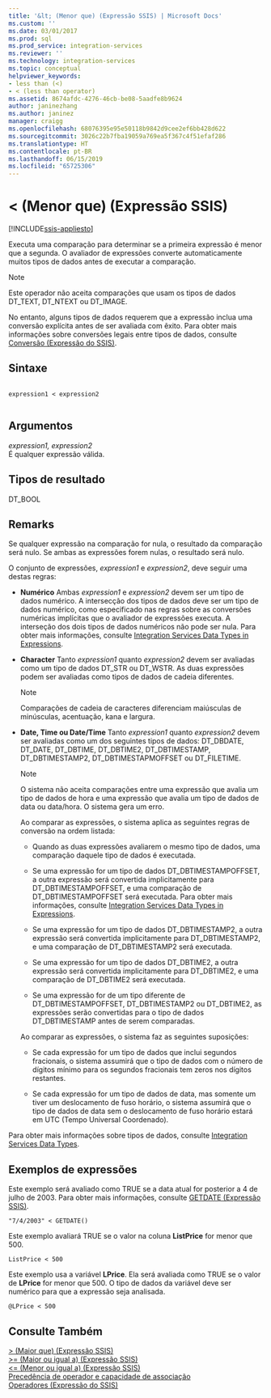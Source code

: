 ```yaml
---
title: '&lt; (Menor que) (Expressão SSIS) | Microsoft Docs'
ms.custom: ''
ms.date: 03/01/2017
ms.prod: sql
ms.prod_service: integration-services
ms.reviewer: ''
ms.technology: integration-services
ms.topic: conceptual
helpviewer_keywords:
- less than (<)
- < (less than operator)
ms.assetid: 8674afdc-4276-46cb-be08-5aadfe8b9624
author: janinezhang
ms.author: janinez
manager: craigg
ms.openlocfilehash: 68076395e95e50118b9842d9cee2ef6bb428d622
ms.sourcegitcommit: 3026c22b7fba19059a769ea5f367c4f51efaf286
ms.translationtype: HT
ms.contentlocale: pt-BR
ms.lasthandoff: 06/15/2019
ms.locfileid: "65725306"
---
```

# <a name="lt-less-than-ssis-expression"></a>&lt; (Menor que) (Expressão SSIS)

[!INCLUDE[ssis-appliesto](../../includes/ssis-appliesto-ssvrpluslinux-asdb-asdw-xxx.md)]


  Executa uma comparação para determinar se a primeira expressão é menor que a segunda. O avaliador de expressões converte automaticamente muitos tipos de dados antes de executar a comparação.  
  
> [!NOTE]  
>  Este operador não aceita comparações que usam os tipos de dados DT_TEXT, DT_NTEXT ou DT_IMAGE.  
  
 No entanto, alguns tipos de dados requerem que a expressão inclua uma conversão explícita antes de ser avaliada com êxito. Para obter mais informações sobre conversões legais entre tipos de dados, consulte [Conversão &#40;Expressão do SSIS&#41;](../../integration-services/expressions/cast-ssis-expression.md).  
  
## <a name="syntax"></a>Sintaxe  
  
```  
  
expression1 < expression2  
  
```  
  
## <a name="arguments"></a>Argumentos  
 *expression1, expression2*  
 É qualquer expressão válida.  
  
## <a name="result-types"></a>Tipos de resultado  
 DT_BOOL  
  
## <a name="remarks"></a>Remarks  
 Se qualquer expressão na comparação for nula, o resultado da comparação será nulo. Se ambas as expressões forem nulas, o resultado será nulo.  
  
 O conjunto de expressões, *expression1* e *expression2*, deve seguir uma destas regras:  
  
-   **Numérico** Ambas *expression1* e *expression2* devem ser um tipo de dados numérico. A intersecção dos tipos de dados deve ser um tipo de dados numérico, como especificado nas regras sobre as conversões numéricas implícitas que o avaliador de expressões executa. A interseção dos dois tipos de dados numéricos não pode ser nula. Para obter mais informações, consulte [Integration Services Data Types in Expressions](../../integration-services/expressions/integration-services-data-types-in-expressions.md).  
  
-   **Character** Tanto *expression1* quanto *expression2* devem ser avaliadas como um tipo de dados DT_STR ou DT_WSTR. As duas expressões podem ser avaliadas como tipos de dados de cadeia diferentes.  
  
    > [!NOTE]  
    >  Comparações de cadeia de caracteres diferenciam maiúsculas de minúsculas, acentuação, kana e largura.  
  
-   **Date, Time ou Date/Time** Tanto *expression1* quanto *expression2* devem ser avaliadas como um dos seguintes tipos de dados: DT_DBDATE, DT_DATE, DT_DBTIME, DT_DBTIME2, DT_DBTIMESTAMP, DT_DBTIMESTAMP2, DT_DBTIMESTAPMOFFSET ou DT_FILETIME.  
  
    > [!NOTE]  
    >  O sistema não aceita comparações entre uma expressão que avalia um tipo de dados de hora e uma expressão que avalia um tipo de dados de data ou data/hora. O sistema gera um erro.  
  
     Ao comparar as expressões, o sistema aplica as seguintes regras de conversão na ordem listada:  
  
    -   Quando as duas expressões avaliarem o mesmo tipo de dados, uma comparação daquele tipo de dados é executada.  
  
    -   Se uma expressão for um tipo de dados DT_DBTIMESTAMPOFFSET, a outra expressão será convertida implicitamente para DT_DBTIMESTAMPOFFSET, e uma comparação de DT_DBTIMESTAMPOFFSET será executada. Para obter mais informações, consulte [Integration Services Data Types in Expressions](../../integration-services/expressions/integration-services-data-types-in-expressions.md).  
  
    -   Se uma expressão for um tipo de dados DT_DBTIMESTAMP2, a outra expressão será convertida implicitamente para DT_DBTIMESTAMP2, e uma comparação de DT_DBTIMESTAMP2 será executada.  
  
    -   Se uma expressão for um tipo de dados DT_DBTIME2, a outra expressão será convertida implicitamente para DT_DBTIME2, e uma comparação de DT_DBTIME2 será executada.  
  
    -   Se uma expressão for de um tipo diferente de DT_DBTIMESTAMPOFFSET, DT_DBTIMESTAMP2 ou DT_DBTIME2, as expressões serão convertidas para o tipo de dados DT_DBTIMESTAMP antes de serem comparadas.  
  
     Ao comparar as expressões, o sistema faz as seguintes suposições:  
  
    -   Se cada expressão for um tipo de dados que inclui segundos fracionais, o sistema assumirá que o tipo de dados com o número de dígitos mínimo para os segundos fracionais tem zeros nos dígitos restantes.  
  
    -   Se cada expressão for um tipo de dados de data, mas somente um tiver um deslocamento de fuso horário, o sistema assumirá que o tipo de dados de data sem o deslocamento de fuso horário estará em UTC (Tempo Universal Coordenado).  
  
 Para obter mais informações sobre tipos de dados, consulte [Integration Services Data Types](../../integration-services/data-flow/integration-services-data-types.md).  
  
## <a name="expression-examples"></a>Exemplos de expressões  
 Este exemplo será avaliado como TRUE se a data atual for posterior a 4 de julho de 2003. Para obter mais informações, consulte [GETDATE &#40;Expressão SSIS&#41;](../../integration-services/expressions/getdate-ssis-expression.md).  
  
```  
"7/4/2003" < GETDATE()  
```  
  
 Este exemplo avaliará TRUE se o valor na coluna **ListPrice** for menor que 500.  
  
```  
ListPrice < 500  
```  
  
 Este exemplo usa a variável **LPrice**. Ela será avaliada como TRUE se o valor de **LPrice** for menor que 500. O tipo de dados da variável deve ser numérico para que a expressão seja analisada.  
  
```  
@LPrice < 500  
```  
  
## <a name="see-also"></a>Consulte Também  
 [&#62; &#40;Maior que&#41; &#40;Expressão SSIS&#41;](../../integration-services/expressions/greater-than-ssis-expression.md)   
 [&#62;= &#40;Maior ou igual a&#41; &#40;Expressão SSIS&#41;](../../integration-services/expressions/greater-than-or-equal-to-ssis-expression.md)   
 [&#60;= &#40;Menor ou igual a&#41; &#40;Expressão SSIS&#41;](../../integration-services/expressions/less-than-or-equal-to-ssis-expression.md)   
 [Precedência de operador e capacidade de associação](../../integration-services/expressions/operator-precedence-and-associativity.md)   
 [Operadores &#40;Expressão do SSIS&#41;](../../integration-services/expressions/operators-ssis-expression.md)  
  
  
